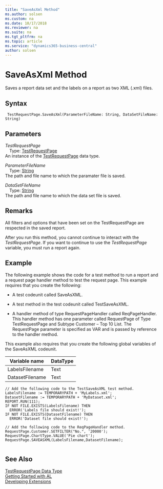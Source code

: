 ```yaml
---
title: "SaveAsXml Method"
ms.author: solsen
ms.custom: na
ms.date: 10/17/2018
ms.reviewer: na
ms.suite: na
ms.tgt_pltfrm: na
ms.topic: article
ms.service: "dynamics365-business-central"
author: solsen
---
```

[//]: # (START>DO_NOT_EDIT)
[//]: # (IMPORTANT:Do not edit any of the content between here and the END>DO_NOT_EDIT.)
[//]: # (Any modifications should be made in the .xml files in the ModernDev repo.)
# SaveAsXml Method
Saves a report data set and the labels on a report as two XML (.xml) files.

## Syntax
```
 TestRequestPage.SaveAsXml(ParameterFileName: String, DataSetFileName: String)
```
## Parameters
*TestRequestPage*  
&emsp;Type: [TestRequestPage](testrequestpage-data-type.md)  
An instance of the [TestRequestPage](testrequestpage-data-type.md) data type.  

*ParameterFileName*  
&emsp;Type: [String](../string/string-data-type.md)  
The path and file name to which the paramater file is saved.
        
*DataSetFileName*  
&emsp;Type: [String](../string/string-data-type.md)  
The path and file name to which the data set file is saved.  



[//]: # (IMPORTANT: END>DO_NOT_EDIT)


## Remarks  
 All filters and options that have been set on the TestRequestPage are respected in the saved report.  
  
 After you run this method, you cannot continue to interact with the *TestRequestPage*. If you want to continue to use the *TestRequestPage* variable, you must run a report again.  
  
## Example  
 The following example shows the code for a test method to run a report and a request page handler method to test the request page. This example requires that you create the following:  
  
-   A test codeunit called SaveAsXML. 
<!--Links For more information, see [How to: Create Test Codeunits and Test Methods](devenv-How-to--Create-Test-Codeunits-and-Test-Methods.md). --> 
  
-   A test method in the test codeunit called TestSaveAsXML. 
<!-- Links For more information, see [How to: Create Test Codeunits and Test Methods](devenv-How-to--Create-Test-Codeunits-and-Test-Methods.md). --> 
  
-   A handler method of type RequestPageHandler called ReqPageHandler. This handler method has one parameter called RequestPage of Type TestRequestPage and Subtype Customer – Top 10 List. The RequestPage parameter is specified as VAR and is passed by reference to the handler method. 
<!--Links For more information, see [How to: Create Handler Methods](devenv-How-to--Create-Handler-Methods.md).-->  
  
 This example also requires that you create the following global variables of the SaveAsXML codeunit.  
  
|Variable name|DataType|  
|-------------------|--------------|  
|LabelsFilename|Text|  
|DatasetFilename|Text|  
  
```  
// Add the following code to the TestSaveAsXML test method.  
LabelsFilename := TEMPORARYPATH + 'MyLabels.xml';  
DatasetFilename := TEMPORARYPATH + 'MyDataset.xml';  
REPORT.RUN(111);  
IF NOT FILE.EXISTS(LabelsFilename) THEN  
  ERROR('Labels file should exist!');  
IF NOT FILE.EXISTS(DatasetFilename) THEN  
  ERROR('Dataset file should exist!');  
  
// Add the following code to the ReqPageHandler method.  
RequestPage.Customer.SETFILTER("No.", '20000');  
RequestPage.ChartType.VALUE('Pie chart');  
RequestPage.SAVEASXML(LabelsFilename,DatasetFilename);  
  
```  

## See Also
[TestRequestPage Data Type](testrequestpage-data-type.md)  
[Getting Started with AL](../devenv-get-started.md)  
[Developing Extensions](../devenv-dev-overview.md)